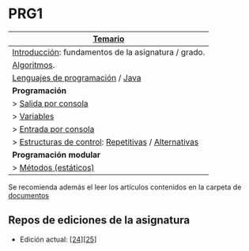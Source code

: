 # PRG1

<div align=center>

|[Temario](/temario/README.md)|
|-|
|[Introducción](/temario/00000-introduccion.md): fundamentos de la asignatura / grado.
|[Algoritmos](/temario/00100-algoritmos.md).
|[Lenguajes de programación](/temario/00200-lenguajesDeProgramacion.md) / [Java](/temario/00300-java.md)
|**Programación**
|> [Salida por consola](/temario/00400-salidaJava.md)
|> [Variables](/temario/00500-variables.md)
|> [Entrada por consola](/temario/00600-entradaJava.md)
|> [Estructuras de control](/temario/00700-estructurasDeControl.md): [Repetitivas](/temario/00720-estructurasDeControlRepetitivas.md) / [Alternativas](/temario/00710-estructurasDeControlAlternativas.md)
|**Programación modular**
|> [Métodos (estáticos)](/temario/metodosEstaticos.md)

</div>

Se recomienda además el leer los artículos contenidos en la carpeta de [documentos](documentos/README.md)

## Repos de ediciones de la asignatura

- Edición actual: [[24][25]](https://github.com/mmasias/24-25-PRG1)
